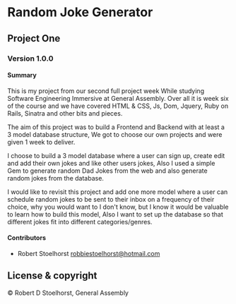 # Random Joke Generator

## Project One

### Version 1.0.0

#### Summary
This is my project from our second full project week While studying Software Engineering Immersive at General Assembly.
Over all it is week six of the course and we have covered HTML & CSS, Js, Dom, Jquery, Ruby on Rails, Sinatra and other bits and pieces.

The aim of this project was to build a Frontend and Backend with at least a 3 model database structure, We got to choose our own projects and were given 1 week to deliver.

I choose to build a 3 model database where a user can sign up, create edit and add their own jokes and like other users jokes, Also I used a simple Gem to generate random Dad Jokes from the web and also generate random jokes from the database.

I would like to revisit this project and add one more model where a user can schedule random jokes to be sent to their inbox on a frequency of their choice, why you would want to I don't know, but I know it would be valuable to learn how to build this model, Also I want to set up the database so that different jokes fit into different categories/genres.

#### Contributors
- Robert Stoelhorst <robbiestoelhorst@hotmail.com>

## License & copyright
© Robert D Stoelhorst, General Assembly
